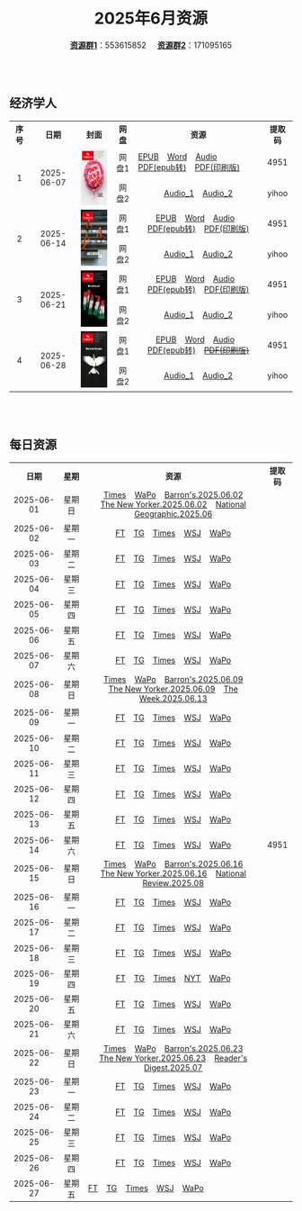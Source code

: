 <div align="center">

# 2025年6月资源

[**资源群1**](https://qm.qq.com/q/p2QRKKD9oA)：553615852 &nbsp;&nbsp;&nbsp;&nbsp;[**资源群2**](https://qm.qq.com/q/XNwz6qD0IO)：171095165

</div>
<br>
<br>

## 经济学人

<table align="center">
        <tr>
            <th align="center">序号</th>
            <th align="center">日期</th>
            <th align="center">封面</th>
            <th align="center">网盘</th>
            <th align="center">资源</th>
            <th align="center">提取码</th>
        </tr>
        <tr>
            <td rowspan="2" align="center">1</td>
            <td rowspan="2" align="center">2025-06-07</td>
            <td rowspan="2" align="center">
                <img src="https://raw.githubusercontent.com/yihoowong/yihoo/refs/heads/main/asset/images/20250607_DE_EU.webp" width="75" height="100">
            </td>
            <td align="center">网盘1</td>
            <td>
                <a href="https://url12.ctfile.com/f/47748612-1512533674-52676e">EPUB</a>&nbsp;&nbsp;&nbsp;
                <a href="https://url12.ctfile.com/f/47748612-1512531583-082b35">Word</a>&nbsp;&nbsp;&nbsp;
                <a href="https://url12.ctfile.com/f/47748612-1512531376-21f0ce">Audio</a>&nbsp;&nbsp;&nbsp;
                <a href="https://url12.ctfile.com/f/47748612-1512532003-585ad6">PDF(epub转)</a>&nbsp;&nbsp;&nbsp;
                <a href="https://url12.ctfile.com/f/47748612-1512988618-998ccd">PDF(印刷版)</a>
            </td>
            <td align="center">4951</td>
        </tr>
        <tr>
            <td align="center">网盘2</td>
            <td align="center">
                <a href="https://yihoo.lanzouo.com/i5Ay52y6awrc">Audio_1</a>&nbsp;&nbsp;&nbsp;
                <a href="https://yihoo.lanzouo.com/ivrL32y6aowj">Audio_2</a>
            </td>
            <td align="center">yihoo</td>
        </tr>
        <tr>
            <td rowspan="2" align="center">2</td>
            <td rowspan="2" align="center">2025-06-14</td>
            <td rowspan="2" align="center">
                <img src="https://raw.githubusercontent.com/yihoowong/yihoo/refs/heads/main/asset/images/20250614_DE_EU.webp" width="75" height="100">
            </td>
            <td align="center">网盘1</td>
            <td align="center">
                <a href="https://url12.ctfile.com/f/47748612-1515500281-f1c265">EPUB</a>&nbsp;&nbsp;&nbsp;
                <a href="https://url12.ctfile.com/f/47748612-1515499942-be544f">Word</a>&nbsp;&nbsp;&nbsp;
                <a href="https://url12.ctfile.com/f/47748612-1515498565-26038d">Audio</a>&nbsp;&nbsp;&nbsp;
                <a href="https://url12.ctfile.com/f/47748612-1515500044-362a34">PDF(epub转)</a>&nbsp;&nbsp;&nbsp;
                <a href="https://url12.ctfile.com/f/47748612-1516003696-3c1150">PDF(印刷版)</a>
            </td>
            <td align="center">4951</td>
        </tr>
        <tr>
            <td align="center">网盘2</td>
            <td align="center">
                <a href="https://yihoo.lanzouo.com/iQdKG2yodx1i">Audio_1</a>&nbsp;&nbsp;&nbsp;
                <a href="https://yihoo.lanzouo.com/ik9rr2yod87e">Audio_2</a>
            </td>
            <td align="center">yihoo</td>
        </tr>
        <tr>
            <td rowspan="2" align="center">3</td>
            <td rowspan="2" align="center">2025-06-21</td>
            <td rowspan="2" align="center">
                <img src="https://raw.githubusercontent.com/yihoowong/yihoo/refs/heads/main/asset/images/20250621_DE_EU.webp" width="75" height="100">
            </td>
            <td align="center">网盘1</td>
            <td align="center">
                <a href="https://url12.ctfile.com/f/47748612-1518763264-671fcd">EPUB</a>&nbsp;&nbsp;&nbsp;
                <a href="https://url12.ctfile.com/f/47748612-1518763252-9b586c">Word</a>&nbsp;&nbsp;&nbsp;
                <a href="https://url12.ctfile.com/f/47748612-1518795190-141fce">Audio</a>&nbsp;&nbsp;&nbsp;
                <a href="https://url12.ctfile.com/f/47748612-1518763291-761d08">PDF(epub转)</a>&nbsp;&nbsp;&nbsp;
                <a href="https://url12.ctfile.com/f/47748612-1520219899-2fd7af">PDF(印刷版)</a>
            </td>
            <td align="center">4951</td>
        </tr>
        <tr>
            <td align="center">网盘2</td>
            <td align="center">
                <a href="https://yihoo.lanzouo.com/il0ox2z6bgvc">Audio_1</a>&nbsp;&nbsp;&nbsp;
                <a href="https://yihoo.lanzouo.com/imQWk2z6b24b">Audio_2</a>
            </td>
            <td align="center">yihoo</td>
        </tr>
        <tr>
            <td rowspan="2" align="center">4</td>
            <td rowspan="2" align="center">2025-06-28</td>
            <td rowspan="2" align="center">
                <img src="https://raw.githubusercontent.com/yihoowong/yihoo/refs/heads/main/asset/images/20250628_DE_EU.webp" width="75" height="100">
            </td>
            <td align="center">网盘1</td>
            <td align="center">
                <a href="https://url12.ctfile.com/f/47748612-1522683907-8f3f1e">EPUB</a>&nbsp;&nbsp;&nbsp;
                <a href="https://url12.ctfile.com/f/47748612-1522684660-4a6ef7">Word</a>&nbsp;&nbsp;&nbsp;
                <a href="https://url12.ctfile.com/f/47748612-1522683892-68305f">Audio</a>&nbsp;&nbsp;&nbsp;
                <a href="https://url12.ctfile.com/f/47748612-1522684690-867f69">PDF(epub转)</a>&nbsp;&nbsp;&nbsp;
                <s><a href="">PDF(印刷版)</a></s>
            </td>
            <td align="center">4951</td>
        </tr>
        <tr>
            <td align="center">网盘2</td>
            <td align="center">
                <a href="https://yihoo.lanzouo.com/i9juR2znij3g">Audio_1</a>&nbsp;&nbsp;&nbsp;
                <a href="https://yihoo.lanzouo.com/iQtrv2znif6f">Audio_2</a>
            </td>
            <td align="center">yihoo</td>
        </tr>
</table>

<br>
<br>
        
## 每日资源

<table align="center">
        <tr>
            <th align="center">日期</th>
            <th align="center">星期</th>
            <th align="center">资源</th>
            <th align="center">提取码</th>
        </tr>
        <tr>
            <td align="center">2025-06-01</td>
            <td align="center">星期日</td>
            <td align="center">
                <a href="https://url12.ctfile.com/f/47748612-1510591939-cc73e4">Times</a>&nbsp;&nbsp;&nbsp;
                <a href="https://url12.ctfile.com/f/47748612-1510591612-ba5b1d">WaPo</a>&nbsp;&nbsp;&nbsp;
                <a href="https://url12.ctfile.com/f/47748612-1510592089-415c46">Barron's.2025.06.02</a><br>
                <a href="https://url12.ctfile.com/f/47748612-1510592278-3e0156">The New Yorker.2025.06.02</a>&nbsp;&nbsp;&nbsp;
                <a href="https://url12.ctfile.com/f/47748612-1510592209-182b2d">National Geographic.2025.06</a>
            </td>
            <td rowspan="31" align="center">4951</td>
        </tr>
        <tr>
            <td align="center">2025-06-02</td>
            <td align="center">星期一</td>
            <td align="center">
                <a href="https://url12.ctfile.com/f/47748612-1510775434-34d035">FT</a>&nbsp;&nbsp;&nbsp;
                <a href="https://url12.ctfile.com/f/47748612-1510775614-9bd65f">TG</a>&nbsp;&nbsp;&nbsp;
                <a href="https://url12.ctfile.com/f/47748612-1510775485-ab7e20">Times</a>&nbsp;&nbsp;&nbsp;
                <a href="https://url12.ctfile.com/f/47748612-1510775392-10b01d">WSJ</a>&nbsp;&nbsp;&nbsp;
                <a href="https://url12.ctfile.com/f/47748612-1510775404-171e62">WaPo</a>
            </td>
        </tr>
        <tr>
            <td align="center">2025-06-03</td>
            <td align="center">星期二</td>
            <td align="center">
                <a href="https://url12.ctfile.com/f/47748612-1511337994-09183b">FT</a>&nbsp;&nbsp;&nbsp;
                <a href="https://url12.ctfile.com/f/47748612-1511338843-b0b2ed">TG</a>&nbsp;&nbsp;&nbsp;
                <a href="https://url12.ctfile.com/f/47748612-1511338297-98605c">Times</a>&nbsp;&nbsp;&nbsp;
                <a href="https://url12.ctfile.com/f/47748612-1511337751-4d5976">WSJ</a>&nbsp;&nbsp;&nbsp;
                <a href="https://url12.ctfile.com/f/47748612-1511337826-5a4459">WaPo</a>
            </td>
        </tr>
        <tr>
            <td align="center">2025-06-04</td>
            <td align="center">星期三</td>
            <td align="center">
                <a href="https://url12.ctfile.com/f/47748612-1511917240-42d60e">FT</a>&nbsp;&nbsp;&nbsp;
                <a href="https://url12.ctfile.com/f/47748612-1511917606-639140">TG</a>&nbsp;&nbsp;&nbsp;
                <a href="https://url12.ctfile.com/f/47748612-1511917552-78356c">Times</a>&nbsp;&nbsp;&nbsp;
                <a href="https://url12.ctfile.com/f/47748612-1511917183-b6eb81">WSJ</a>&nbsp;&nbsp;&nbsp;
                <a href="https://url12.ctfile.com/f/47748612-1511917198-e4304d">WaPo</a>
            </td>
        </tr>
        <tr>
            <td align="center">2025-06-05</td>
            <td align="center">星期四</td>
            <td align="center">
                <a href="https://url12.ctfile.com/f/47748612-1512250990-fb154e">FT</a>&nbsp;&nbsp;&nbsp;
                <a href="https://url12.ctfile.com/f/47748612-1512251899-c5037d">TG</a>&nbsp;&nbsp;&nbsp;
                <a href="https://url12.ctfile.com/f/47748612-1512251509-a69f89">Times</a>&nbsp;&nbsp;&nbsp;
                <a href="https://url12.ctfile.com/f/47748612-1512249922-d8d89c">WSJ</a>&nbsp;&nbsp;&nbsp;
                <a href="https://url12.ctfile.com/f/47748612-1512250279-8fcb25">WaPo</a>
            </td>
        </tr>
        <tr>
            <td align="center">2025-06-06</td>
            <td align="center">星期五</td>
            <td align="center">
                <a href="https://url12.ctfile.com/f/47748612-1512716743-ed542e">FT</a>&nbsp;&nbsp;&nbsp;
                <a href="https://url12.ctfile.com/f/47748612-1512717475-060679">TG</a>&nbsp;&nbsp;&nbsp;
                <a href="https://url12.ctfile.com/f/47748612-1512716857-fe059a">Times</a>&nbsp;&nbsp;&nbsp;
                <a href="https://url12.ctfile.com/f/47748612-1512716527-c42d38">WSJ</a>&nbsp;&nbsp;&nbsp;
                <a href="https://url12.ctfile.com/f/47748612-1512716662-f54f5a">WaPo</a>
            </td>
        </tr>
        <tr>
            <td align="center">2025-06-07</td>
            <td align="center">星期六</td>
            <td align="center">
                <a href="https://url12.ctfile.com/f/47748612-1513261678-e2c1aa">FT</a>&nbsp;&nbsp;&nbsp;
                <a href="https://url12.ctfile.com/f/47748612-1513261969-962160">TG</a>&nbsp;&nbsp;&nbsp;
                <a href="https://url12.ctfile.com/f/47748612-1513261804-85ee2f">Times</a>&nbsp;&nbsp;&nbsp;
                <a href="https://url12.ctfile.com/f/47748612-1513261591-94f6dd">WSJ</a>&nbsp;&nbsp;&nbsp;
                <a href="https://url12.ctfile.com/f/47748612-1513261636-3be535">WaPo</a>
            </td>
        </tr>
        <tr>
            <td align="center">2025-06-08</td>
            <td align="center">星期日</td>
            <td align="center">
                <a href="https://url12.ctfile.com/f/47748612-1513605523-ef4013">Times</a>&nbsp;&nbsp;&nbsp;
                <a href="https://url12.ctfile.com/f/47748612-1513604332-15aa56">WaPo</a>&nbsp;&nbsp;&nbsp;
                <a href="https://url12.ctfile.com/f/47748612-1513606318-45a2eb">Barron's.2025.06.09</a><br>
                <a href="https://url12.ctfile.com/f/47748612-1513606438-e88776">The New Yorker.2025.06.09</a>&nbsp;&nbsp;&nbsp;
                <a href="https://url12.ctfile.com/f/47748612-1513606480-518704">The Week.2025.06.13</a>
            </td>
        </tr>
        <tr>
            <td align="center">2025-06-09</td>
            <td align="center">星期一</td>
            <td align="center">
                <a href="https://url12.ctfile.com/f/47748612-1514515879-294fd1">FT</a>&nbsp;&nbsp;&nbsp;
                <a href="https://url12.ctfile.com/f/47748612-1514516314-b37139">TG</a>&nbsp;&nbsp;&nbsp;
                <a href="https://url12.ctfile.com/f/47748612-1514516119-695a14">Times</a>&nbsp;&nbsp;&nbsp;
                <a href="https://url12.ctfile.com/f/47748612-1514515579-922e45">WSJ</a>&nbsp;&nbsp;&nbsp;
                <a href="https://url12.ctfile.com/f/47748612-1514515654-138de2">WaPo</a>
            </td>
        </tr>
        <tr>
            <td align="center">2025-06-10</td>
            <td align="center">星期二</td>
            <td align="center">
                <a href="https://url12.ctfile.com/f/47748612-1514769826-a1d9d1">FT</a>&nbsp;&nbsp;&nbsp;
                <a href="https://url12.ctfile.com/f/47748612-1514770903-23a5c9">TG</a>&nbsp;&nbsp;&nbsp;
                <a href="https://url12.ctfile.com/f/47748612-1514769919-762ef1">Times</a>&nbsp;&nbsp;&nbsp;
                <a href="https://url12.ctfile.com/f/47748612-1514769745-8ad0be">WSJ</a>&nbsp;&nbsp;&nbsp;
                <a href="https://url12.ctfile.com/f/47748612-1514793025-ebb50e">WaPo</a>
            </td>
        </tr>
        <tr>
            <td align="center">2025-06-11</td>
            <td align="center">星期三</td>
            <td align="center">
                <a href="https://url12.ctfile.com/f/47748612-1515001213-82af33">FT</a>&nbsp;&nbsp;&nbsp;
                <a href="https://url12.ctfile.com/f/47748612-1515002077-2b4fea">TG</a>&nbsp;&nbsp;&nbsp;
                <a href="https://url12.ctfile.com/f/47748612-1515001849-70017e">Times</a>&nbsp;&nbsp;&nbsp;
                <a href="https://url12.ctfile.com/f/47748612-1515000997-afa583">WSJ</a>&nbsp;&nbsp;&nbsp;
                <a href="https://url12.ctfile.com/f/47748612-1515001084-2b501a">WaPo</a>
            </td>
        </tr>
        <tr>
            <td align="center">2025-06-12</td>
            <td align="center">星期四</td>
            <td align="center">
                <a href="https://url12.ctfile.com/f/47748612-1515378307-7b578a">FT</a>&nbsp;&nbsp;&nbsp;
                <a href="https://url12.ctfile.com/f/47748612-1515379255-fcc9ba">TG</a>&nbsp;&nbsp;&nbsp;
                <a href="https://url12.ctfile.com/f/47748612-1515378691-6a7294">Times</a>&nbsp;&nbsp;&nbsp;
                <a href="https://url12.ctfile.com/f/47748612-1515377851-205b61">WSJ</a>&nbsp;&nbsp;&nbsp;
                <a href="https://url12.ctfile.com/f/47748612-1515378106-12387e">WaPo</a>
            </td>
        </tr>
        <tr>
            <td align="center">2025-06-13</td>
            <td align="center">星期五</td>
            <td align="center">
                <a href="https://url12.ctfile.com/f/47748612-1515998284-a33cce">FT</a>&nbsp;&nbsp;&nbsp;
                <a href="https://url12.ctfile.com/f/47748612-1515998611-dbc20e">TG</a>&nbsp;&nbsp;&nbsp;
                <a href="https://url12.ctfile.com/f/47748612-1515998362-5bfcaf">Times</a>&nbsp;&nbsp;&nbsp;
                <a href="https://url12.ctfile.com/f/47748612-1515998032-3e2a14">WSJ</a>&nbsp;&nbsp;&nbsp;
                <a href="https://url12.ctfile.com/f/47748612-1515998083-3558c8">WaPo</a>
            </td>
        </tr>
        <tr>
            <td align="center">2025-06-14</td>
            <td align="center">星期六</td>
            <td align="center">
                <a href="https://url12.ctfile.com/f/47748612-1516042894-48ad89">FT</a>&nbsp;&nbsp;&nbsp;
                <a href="https://url12.ctfile.com/f/47748612-1516043566-568b95">TG</a>&nbsp;&nbsp;&nbsp;
                <a href="https://url12.ctfile.com/f/47748612-1516043470-fdfcf1">Times</a>&nbsp;&nbsp;&nbsp;
                <a href="https://url12.ctfile.com/f/47748612-1516042597-40a577">WSJ</a>&nbsp;&nbsp;&nbsp;
                <a href="https://url12.ctfile.com/f/47748612-1516042621-88b3d3">WaPo</a>
            </td>
        </tr>
        <tr>
            <td align="center">2025-06-15</td>
            <td align="center">星期日</td>
            <td align="center">
                <a href="https://url12.ctfile.com/f/47748612-1517249476-867c56">Times</a>&nbsp;&nbsp;&nbsp;
                <a href="https://url12.ctfile.com/f/47748612-1517249347-99ec14">WaPo</a>&nbsp;&nbsp;&nbsp;
                <a href="https://url12.ctfile.com/f/47748612-1517249665-154828">Barron's.2025.06.16</a><br>
                <a href="https://url12.ctfile.com/f/47748612-1517249686-2d0990">The New Yorker.2025.06.16</a>&nbsp;&nbsp;&nbsp;
                <a href="https://url12.ctfile.com/f/47748612-1517250142-376647">National Review.2025.08</a>
            </td>
        </tr>
        <tr>
            <td align="center">2025-06-16</td>
            <td align="center">星期一</td>
            <td align="center">
                <a href="https://url12.ctfile.com/f/47748612-1517561668-a0e682">FT</a>&nbsp;&nbsp;&nbsp;
                <a href="https://url12.ctfile.com/f/47748612-1517562598-3e2793">TG</a>&nbsp;&nbsp;&nbsp;
                <a href="https://url12.ctfile.com/f/47748612-1517561872-046806">Times</a>&nbsp;&nbsp;&nbsp;
                <a href="https://url12.ctfile.com/f/47748612-1517561263-7bf240">WSJ</a>&nbsp;&nbsp;&nbsp;
                <a href="https://url12.ctfile.com/f/47748612-1517561455-d73d10">WaPo</a>
            </td>
        </tr>
        <tr>
            <td align="center">2025-06-17</td>
            <td align="center">星期二</td>
            <td align="center">
                <a href="https://url12.ctfile.com/f/47748612-1517913241-02a824">FT</a>&nbsp;&nbsp;&nbsp;
                <a href="https://url12.ctfile.com/f/47748612-1517913916-8e8ce3">TG</a>&nbsp;&nbsp;&nbsp;
                <a href="https://url12.ctfile.com/f/47748612-1517913409-5a8ee2">Times</a>&nbsp;&nbsp;&nbsp;
                <a href="https://url12.ctfile.com/f/47748612-1517912929-658e21">WSJ</a>&nbsp;&nbsp;&nbsp;
                <a href="https://url12.ctfile.com/f/47748612-1517913064-2737e1">WaPo</a>
            </td>
        </tr>
        <tr>
            <td align="center">2025-06-18</td>
            <td align="center">星期三</td>
            <td align="center">
                <a href="https://url12.ctfile.com/f/47748612-1518358744-53512b">FT</a>&nbsp;&nbsp;&nbsp;
                <a href="https://url12.ctfile.com/f/47748612-1518359344-59c236">TG</a>&nbsp;&nbsp;&nbsp;
                <a href="https://url12.ctfile.com/f/47748612-1518359215-a603f3">Times</a>&nbsp;&nbsp;&nbsp;
                <a href="https://url12.ctfile.com/f/47748612-1518358636-b26dd4">WSJ</a>&nbsp;&nbsp;&nbsp;
                <a href="https://url12.ctfile.com/f/47748612-1518361942-62ba01">WaPo</a>
            </td>
        </tr>
        <tr>
            <td align="center">2025-06-19</td>
            <td align="center">星期四</td>
            <td align="center">
                <a href="https://url12.ctfile.com/f/47748612-1518627478-9e54ab">FT</a>&nbsp;&nbsp;&nbsp;
                <a href="https://url12.ctfile.com/f/47748612-1518630301-6de8a5">TG</a>&nbsp;&nbsp;&nbsp;
                <a href="https://url12.ctfile.com/f/47748612-1518629935-f2d5fb">Times</a>&nbsp;&nbsp;&nbsp;
                <a href="https://url12.ctfile.com/f/47748612-1518628417-5b8f07">NYT</a>&nbsp;&nbsp;&nbsp;
                <a href="https://url12.ctfile.com/f/47748612-1518627148-54b64d">WaPo</a>
            </td>
        </tr>
        <tr>
            <td align="center">2025-06-20</td>
            <td align="center">星期五</td>
            <td align="center">
                <a href="https://url12.ctfile.com/f/47748612-1518796843-b203cf">FT</a>&nbsp;&nbsp;&nbsp;
                <a href="https://url12.ctfile.com/f/47748612-1518797701-5a02c9">TG</a>&nbsp;&nbsp;&nbsp;
                <a href="https://url12.ctfile.com/f/47748612-1518797557-159a5f">Times</a>&nbsp;&nbsp;&nbsp;
                <a href="https://url12.ctfile.com/f/47748612-1520134174-21daa9">WSJ</a>&nbsp;&nbsp;&nbsp;
                <a href="https://url12.ctfile.com/f/47748612-1520134213-25d831">WaPo</a>
            </td>
        </tr>
        <tr>
            <td align="center">2025-06-21</td>
            <td align="center">星期六</td>
            <td align="center">
                <a href="https://url12.ctfile.com/f/47748612-1520222227-b91cbf">FT</a>&nbsp;&nbsp;&nbsp;
                <a href="https://url12.ctfile.com/f/47748612-1520225899-a9b48c">TG</a>&nbsp;&nbsp;&nbsp;
                <a href="https://url12.ctfile.com/f/47748612-1520224597-7fa029">Times</a>&nbsp;&nbsp;&nbsp;
                <a href="https://url12.ctfile.com/f/47748612-1520220583-f13133">WSJ</a>&nbsp;&nbsp;&nbsp;
                <a href="https://url12.ctfile.com/f/47748612-1520220727-1dc9c1">WaPo</a>
            </td>
        </tr>
        <tr>
            <td align="center">2025-06-22</td>
            <td align="center">星期日</td>
            <td align="center">
                <a href="https://url12.ctfile.com/f/47748612-1521301639-db5e32">Times</a>&nbsp;&nbsp;&nbsp;
                <a href="https://url12.ctfile.com/f/47748612-1521300535-3823a0">WaPo</a>&nbsp;&nbsp;&nbsp;
                <a href="https://url12.ctfile.com/f/47748612-1521302749-d9405e">Barron's.2025.06.23</a><br>
                <a href="https://url12.ctfile.com/f/47748612-1521306775-015619">The New Yorker.2025.06.23</a>&nbsp;&nbsp;&nbsp;
                <a href="https://url12.ctfile.com/f/47748612-1521305104-34b253">Reader's Digest.2025.07</a>
            </td>
        </tr>
        <tr>
            <td align="center">2025-06-23</td>
            <td align="center">星期一</td>
            <td align="center">
                <a href="https://url12.ctfile.com/f/47748612-1521633265-125afc">FT</a>&nbsp;&nbsp;&nbsp;
                <a href="https://url12.ctfile.com/f/47748612-1521635461-4e47c9">TG</a>&nbsp;&nbsp;&nbsp;
                <a href="https://url12.ctfile.com/f/47748612-1521633682-e65e6a">Times</a>&nbsp;&nbsp;&nbsp;
                <a href="https://url12.ctfile.com/f/47748612-1521632467-f72df0">WSJ</a>&nbsp;&nbsp;&nbsp;
                <a href="https://url12.ctfile.com/f/47748612-1521632977-e686ce">WaPo</a>
            </td>
        </tr>
        <tr>
            <td align="center">2025-06-24</td>
            <td align="center">星期二</td>
            <td align="center">
                <a href="https://url12.ctfile.com/f/47748612-1522095838-2f5da8">FT</a>&nbsp;&nbsp;&nbsp;
                <a href="https://url12.ctfile.com/f/47748612-1522096180-3ecc80">TG</a>&nbsp;&nbsp;&nbsp;
                <a href="https://url12.ctfile.com/f/47748612-1522095904-abc3a2">Times</a>&nbsp;&nbsp;&nbsp;
                <a href="https://url12.ctfile.com/f/47748612-1522095757-f9ca31">WSJ</a>&nbsp;&nbsp;&nbsp;
                <a href="https://url12.ctfile.com/f/47748612-1522095805-09131b">WaPo</a>
            </td>
        </tr>
        <tr>
            <td align="center">2025-06-25</td>
            <td align="center">星期三</td>
            <td align="center">
                <a href="https://url12.ctfile.com/f/47748612-1522439659-db8caf">FT</a>&nbsp;&nbsp;&nbsp;
                <a href="https://url12.ctfile.com/f/47748612-1522439980-58c4de">TG</a>&nbsp;&nbsp;&nbsp;
                <a href="https://url12.ctfile.com/f/47748612-1522439956-652da0">Times</a>&nbsp;&nbsp;&nbsp;
                <a href="https://url12.ctfile.com/f/47748612-1522439404-30d2d3">WSJ</a>&nbsp;&nbsp;&nbsp;
                <a href="https://url12.ctfile.com/f/47748612-1522439467-a70edf">WaPo</a>
            </td>
        </tr>
        <tr>
            <td align="center">2025-06-26</td>
            <td align="center">星期四</td>
            <td align="center">
                <a href="https://url12.ctfile.com/f/47748612-1522593775-7b8ea1">FT</a>&nbsp;&nbsp;&nbsp;
                <a href="https://url12.ctfile.com/f/47748612-1522595353-5e8f56">TG</a>&nbsp;&nbsp;&nbsp;
                <a href="https://url12.ctfile.com/f/47748612-1522594399-6014a8">Times</a>&nbsp;&nbsp;&nbsp;
                <a href="https://url12.ctfile.com/f/47748612-1522592359-ee1391">WSJ</a>&nbsp;&nbsp;&nbsp;
                <a href="https://url12.ctfile.com/f/47748612-1522593322-ee57a2">WaPo</a>
            </td>
        </tr>
        <tr>
            <td align="center">2025-06-27</td>
            <td align="center">星期五</td>
            <td>
                <a href="https://url12.ctfile.com/f/47748612-1522727380-c42a58">FT</a>&nbsp;&nbsp;&nbsp;
                <a href="https://url12.ctfile.com/f/47748612-1522727647-be8e90">TG</a>&nbsp;&nbsp;&nbsp;
                <a href="https://url12.ctfile.com/f/47748612-1522727584-40e3f4">Times</a>&nbsp;&nbsp;&nbsp;
                <a href="https://url12.ctfile.com/f/47748612-1522726300-13ee52">WSJ</a>&nbsp;&nbsp;&nbsp;
                <a href="https://url12.ctfile.com/f/47748612-1522726525-ecdabd">WaPo</a>
            </td>
        </tr>
</table>
